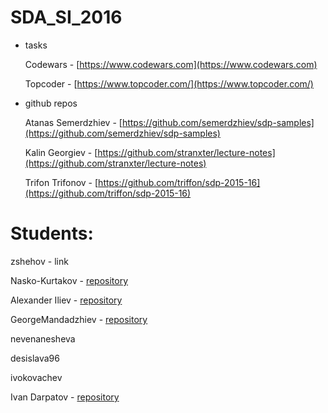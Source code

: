 # SDA_SI_2016

* tasks

    Codewars - [https://www.codewars.com](https://www.codewars.com)
    
    Topcoder - [https://www.topcoder.com/](https://www.topcoder.com/)
  
  
* github repos

    Atanas Semerdzhiev - [https://github.com/semerdzhiev/sdp-samples](https://github.com/semerdzhiev/sdp-samples)
  
    Kalin Georgiev - [https://github.com/stranxter/lecture-notes](https://github.com/stranxter/lecture-notes)
  
    Trifon Trifonov - [https://github.com/triffon/sdp-2015-16](https://github.com/triffon/sdp-2015-16)



# Students:
  zshehov - link
  
  Nasko-Kurtakov - [repository](https://github.com/Nasko-Kurtakov)
  
  Alexander Iliev - [repository](https://github.com/sando22)
  
  GeorgeMandadzhiev - [repository](https://github.com/GeorgeMandadzhiev/SDA_SI_2016)
  
  nevenanesheva 
  
  desislava96 
  
  ivokovachev 
  
  Ivan Darpatov - [repository](https://github.com/ivaninDarpatov)
  
  
